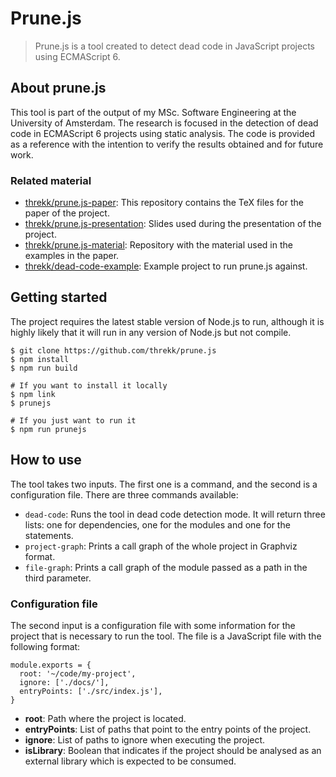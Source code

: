 # Prune.js

> Prune.js is a tool created to detect dead code in JavaScript projects using
> ECMAScript 6.

## About prune.js

This tool is part of the output of my MSc. Software Engineering at the
University of Amsterdam. The research is focused in the detection of dead code
in ECMAScript 6 projects using static analysis. The code is provided as a
reference with the intention to verify the results obtained and for future work.

### Related material

- [threkk/prune.js-paper](https://github.com/threkk/prune.js-paper): This repository contains the TeX files for the paper of the project.
- [threkk/prune.js-presentation](https://github.com/threkk/prune.js-presentation): Slides used during the presentation of the project.
- [threkk/prune.js-material](https://github.com/threkk/prune.js-material):
  Repository with the material used in the examples in the paper.
- [threkk/dead-code-example](https://github.com/threkk/dead-code-example):
  Example project to run prune.js against.

## Getting started

The project requires the latest stable version of Node.js to run, although it is
highly likely that it will run in any version of Node.js but not compile.

```
$ git clone https://github.com/threkk/prune.js
$ npm install
$ npm run build

# If you want to install it locally
$ npm link
$ prunejs

# If you just want to run it
$ npm run prunejs
```

## How to use

The tool takes two inputs. The first one is a command, and the second is a
configuration file. There are three commands available:

- `dead-code`: Runs the tool in dead code detection mode. It will return three
  lists: one for dependencies, one for the modules and one for the statements.
- `project-graph`: Prints a call graph of the whole project in Graphviz format.
- `file-graph`: Prints a call graph of the module passed as a path in the third
  parameter.

### Configuration file

The second input is a configuration file with some information for the project
that is necessary to run the tool. The file is a JavaScript file with the
following format:

```
module.exports = {
  root: '~/code/my-project',
  ignore: ['./docs/'],
  entryPoints: ['./src/index.js'],
}
```

- **root**: Path where the project is located.
- **entryPoints**: List of paths that point to the entry points of the project.
- **ignore**: List of paths to ignore when executing the project.
- **isLibrary**: Boolean that indicates if the project should be analysed as an
  external library which is expected to be consumed.
